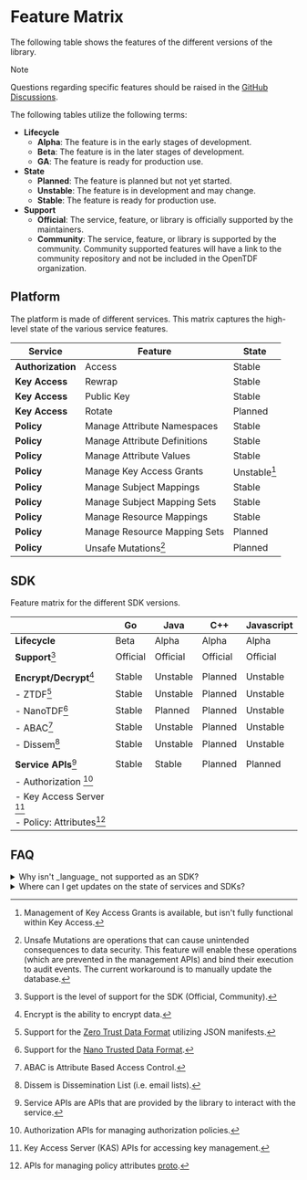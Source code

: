 # Feature Matrix

The following table shows the features of the different versions of the library.

> [!NOTE]
> Questions regarding specific features should be raised in the [GitHub Discussions](https://github.com/orgs/opentdf/discussions).

The following tables utilize the following terms:

- **Lifecycle**
  - **Alpha**: The feature is in the early stages of development.
  - **Beta**: The feature is in the later stages of development.
  - **GA**: The feature is ready for production use.
- **State**
  - **Planned**: The feature is planned but not yet started.
  - **Unstable**: The feature is in development and may change.
  - **Stable**: The feature is ready for production use.
- **Support**
  - **Official**: The service, feature, or library is officially supported by the maintainers.
  - **Community**: The service, feature, or library is supported by the community. Community supported features will
    have a link to the community repository and not be included in the OpenTDF organization.

## Platform

The platform is made of different services. This matrix captures the high-level state of the various service features.

| Service           | Feature                      | State        |
| ----------------- | ---------------------------- | ------------ |
| **Authorization** | Access                       | Stable       |
| **Key Access**    | Rewrap                       | Stable       |
| **Key Access**    | Public Key                   | Stable       |
| **Key Access**    | Rotate                       | Planned      |
| **Policy**        | Manage Attribute Namespaces  | Stable       |
| **Policy**        | Manage Attribute Definitions | Stable       |
| **Policy**        | Manage Attribute Values      | Stable       |
| **Policy**        | Manage Key Access Grants     | Unstable[^1] |
| **Policy**        | Manage Subject Mappings      | Stable       |
| **Policy**        | Manage Subject Mapping Sets  | Stable       |
| **Policy**        | Manage Resource Mappings     | Stable       |
| **Policy**        | Manage Resource Mapping Sets | Planned      |
| **Policy**        | Unsafe Mutations[^2]         | Planned      |

[^1]: Management of Key Access Grants is available, but isn't fully functional within Key Access.
[^2]:
    Unsafe Mutations are operations that can cause unintended consequences to data security. This feature will enable
    these operations (which are prevented in the management APIs) and bind their execution to audit events. The current
    workaround is to manually update the database.

## SDK

Feature matrix for the different SDK versions.

|                            | Go       | Java     | C++      | Javascript |
| :------------------------- | -------- | -------- | -------- | ---------- |
| **Lifecycle**              | Beta     | Alpha    | Alpha    | Alpha      |
| **Support**[^101]          | Official | Official | Official | Official   |
|                            |          |          |          |            |
| **Encrypt/Decrypt**[^103]  | Stable   | Unstable | Planned  | Unstable   |
| - ZTDF[^110]               | Stable   | Unstable | Planned  | Unstable   |
| - NanoTDF[^111]            | Stable   | Planned  | Planned  | Unstable   |
| - ABAC[^112]               | Stable   | Unstable | Planned  | Unstable   |
| - Dissem[^113]             | Stable   | Unstable | Planned  | Unstable   |
|                            |          |          |          |            |
| **Service APIs**[^105]     | Stable   | Stable   | Planned  | Planned    |
| - Authorization [^120]     |          |          |          |            |
| - Key Access Server [^121] |          |          |          |            |
| - Policy: Attributes[^130] |          |          |          |            |

[^101]: Support is the level of support for the SDK (Official, Community).
[^103]: Encrypt is the ability to encrypt data.
[^105]: Service APIs are APIs that are provided by the library to interact with the service.

<!-- SDK Footnotes -->

[^110]: Support for the [Zero Trust Data Format](https://github.com/opentdf/spec/tree/main/schema/tdf) utilizing JSON manifests.
[^111]: Support for the [Nano Trusted Data Format](https://github.com/opentdf/spec/tree/main/schema/nanotdf).
[^112]: ABAC is Attribute Based Access Control.
[^113]: Dissem is Dissemination List (i.e. email lists).

<!-- Service Footnotes -->

[^120]: Authorization APIs for managing authorization policies.
[^121]: Key Access Server (KAS) APIs for accessing key management.
[^130]: APIs for managing policy attributes [proto](https://github.com/opentdf/platform/blob/main/service/policy/attributes/attributes.proto).

## FAQ

<Details><Summary>Why isn't _language_ not supported as an SDK?</Summary>

To ensure we can provide the best support for the SDKs, we have decided to focus on a limited scope of languages which
meet our criteria such as performance and environment.

Python and C# was supported in the first version of the platform, but as we assessed our ability to maintain the SDKs, we decided to focus on the most popular and performant languages. We are open to community contributions to support these languages.

</Details>

<Details><Summary>Where can I get updates on the state of services and SDKs?</Summary>

The best place to get updates on the state of the services and SDKs is the
[OpenTDF GitHub Discussions](https://github.com/orgs/opentdf/discussions).

</Details>
